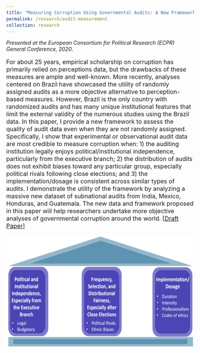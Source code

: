```yaml
---
title: "Measuring Corruption Using Governmental Audits: A New Framework and Dataset"
permalink: /research/audit-measurement
collection: research
---
```


<style>
.thumbnaildiss2 {
    background-color: black;
    height: 300px;
    display: inline-block; 
    background-size: cover; 
    background-position: center center;
    background-repeat: no-repeat;
}
</style>

*Presented at the European Consortium for Political Research (ECPR) General Conference, 2020*.

<p style="font-size: 12pt; width: 100%; text-align: left;">For about 25 years, empirical scholarship on corruption has primarily relied on perceptions data, but the drawbacks of these measures are ample and well-known. More recently, analyses centered on Brazil have showcased the utility of randomly assigned audits as a more objective alternative to perception-based measures. However, Brazil is the only country with randomized audits and has many unique institutional features that limit the external validity of the numerous studies using the Brazil data. In this paper, I provide a new framework to assess the quality of audit data even when they are not randomly assigned. Specifically, I show that experimental or observational audit data are most credible to measure corruption when: 1) the auditing institution legally enjoys political/institutional independence, particularly from the executive branch; 2) the distribution of audits does not exhibit biases toward any particular group, especially political rivals following close elections; and 3) the implementation/dosage is consistent across similar types of audits. I demonstrate the utility of the framework by analyzing a massive new dataset of subnational audits from India, Mexico, Honduras, and Guatemala. The new data and framework proposed in this paper will help researchers undertake more objective analyses of governmental corruption around the world. [<a href="https://mikedenly.com/files/audit-measurement.pdf">Draft Paper</a>]</p>

<p style="font-size: 12pt; width: 100%; text-align: left;"><img src="/images/new_pillars.png" class="thumbnaildiss2" style="width: 100%;"></p>
